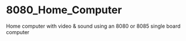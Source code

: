 # 8080_Home_Computer
Home computer with video &amp; sound using an 8080 or 8085 single board computer
